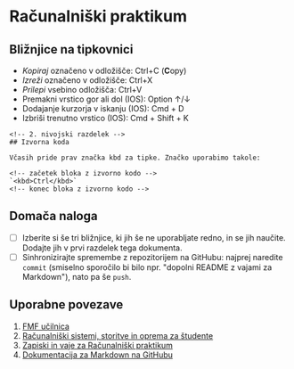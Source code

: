<!-- glavni naslov -->
# Računalniški praktikum
<!-- To je komentar, ki bo na prikazanem Markdown-u skrit. 
     V tem besedilu so v komentarjih napisana navodila za reševanje. -->

<!-- 2. nivojski razdelek -->
## Bližnjice na tipkovnici

- *Kopiraj* označeno v odložišče: Ctrl+C (**C**opy)
- *Izreži* označeno v odložišče: Ctrl+X
- *Prilepi* vsebino odložišča: Ctrl+V
- Premakni vrstico gor ali dol (IOS): Option ↑/↓
- Dodajanje kurzorja v iskanju (IOS): Cmd + D
- Izbriši trenutno vrstico (IOS): Cmd + Shift + K

```
<!-- 2. nivojski razdelek -->
## Izvorna koda

Včasih pride prav značka kbd za tipke. Značko uporabimo takole:

<!-- začetek bloka z izvorno kodo -->
`<kbd>Ctrl</kbd>`
<!-- konec bloka z izvorno kodo -->
```

<!-- 2. nivojski razdelek -->
## Domača naloga

<!-- Spodnji seznam bo pripravil seznam nalog. Na GitHubu bodo lepo vidna potrditvena polja, 
     VSCode pa bo prikazal samo oglate oklepaje. Ko nalogo opravite, si to lahko zabeležite tako,
     da spremenite [ ] v [x]. -->
- [ ] Izberite si še tri bližnjice, ki jih še ne uporabljate redno, in se jih naučite. 
      Dodajte jih v prvi razdelek tega dokumenta.
- [ ] Sinhronizirajte spremembe z repozitorijem na GitHubu: najprej naredite `commit` (smiselno sporočilo bi bilo npr. "dopolni README z vajami za Markdown"), nato pa še `push`.

<!-- 2. nivojski razdelek -->
## Uporabne povezave

1. [FMF učilnica](#) <!-- https://ucilnica.fmf.uni-lj.si/ -->
2. [Računalniški sistemi, storitve in oprema za študente](*) <!-- https://ucilnica.fmf.uni-lj.si/mod/page/view.php?id=51619 -->
3. [Zapiski in vaje za Računalniški praktikum](*) <!-- https://racunalniski-praktikum.github.io/ -->
4. [Dokumentacija za Markdown na GitHubu](*)  <!-- https://docs.github.com/en/get-started/writing-on-github/getting-started-with-writing-and-formatting-on-github/basic-writing-and-formatting-syntax -->